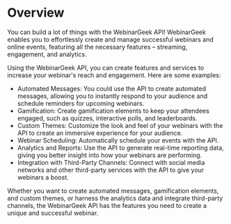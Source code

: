 # Overview

You can build a lot of things with the WebinarGeek API! WebinarGeek enables you
to effortlessly create and manage successful webinars and online events,
featuring all the necessary features – streaming, engagement, and analytics.

Using the WebinarGeek API, you can create features and services to increase
your webinar's reach and engagement. Here are some examples:

- Automated Messages: You could use the API to create automated messages,
  allowing you to instantly respond to your audience and schedule reminders for
  upcoming webinars.
- Gamification: Create gamification elements to keep your attendees engaged,
  such as quizzes, interactive polls, and leaderboards.
- Custom Themes: Customize the look and feel of your webinars with the API to
  create an immersive experience for your audience.
- Webinar Scheduling: Automatically schedule your events with the API.
- Analytics and Reports: Use the API to generate real-time reporting data,
  giving you better insight into how your webinars are performing.
- Integration with Third-Party Channels: Connect with social media networks and
  other third-party services with the API to give your webinars a boost.

Whether you want to create automated messages, gamification elements, and
custom themes, or harness the analytics data and integrate third-party
channels, the WebinarGeek API has the features you need to create a unique and
successful webinar.
